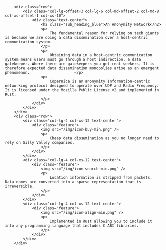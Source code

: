         <div class="row">
            <div class="col-lg-offset-3 col-lg-6 col-md-offset-2 col-md-8 col-xs-offset-1 col-xs-10">
                <div class="text-center">
                    <h2 class="sub_heading_blue">An Anonymity Network</h2>
                    <p>
                        The fundamental reason for relying on tech giants is because we are doing a data dissemination over a host-centric communication system.
                    </p>
                    <p>
                        Obtaining data in a host-centric communication system means users must go through a host indirection, a data gatekeeper. Where there are gatekeepers you get rent-seekers. It is therefore expected data dissemination monopolies arise as an emergent phenomenon.                    </p>
                    <p>
                        Copernica is an anonymity Information-centric networking protocol designed to operate over UDP and Radio Frequency. It is licensed under the Mozilla Public License v2 and implemented in Rust.
                    </p>
                </div>
            </div>
        </div>
        <div class="row">
            <div class="col-lg-4 col-xs-12 text-center">
                <div class="feature">
                    <img src="/img/icon-buy-min.png" />
                    <p>
                        Cheap data dissemination as you no longer need to rely on Silly Valley companies.
                    </p>
                </div>
            </div>
            <div class="col-lg-4 col-xs-12 text-center">
                <div class="feature">
                    <img src="/img/icon-search-min.png" />
                    <p>
                        Location information is stripped from packets. Data names are converted into a sparse representation that is irreversible.
                    </p>
                </div>
            </div>
            <div class="col-lg-4 col-xs-12 text-center">
                <div class="feature">
                    <img src="/img/icon-align-min.png" />
                    <p>
                        Implemented in Rust allowing you to include it into any programming language that includes C ABI libraries.
                    </p>
                </div>
            </div>
        </div>

